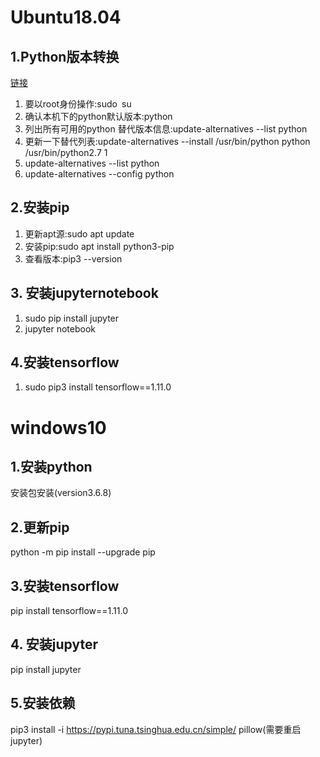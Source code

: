 # Ubuntu18.04

## 1.Python版本转换

[链接](https://www.jb51.net/article/163112.htm)

1. 要以root身份操作:sudo` `su
2. 确认本机下的python默认版本:python
3. 列出所有可用的python 替代版本信息:update-alternatives --list python
4. 更新一下替代列表:update-alternatives --install /usr/bin/python python /usr/bin/python2.7 1 
5. update-alternatives --list python
6.  update-alternatives --config python

## 2.安装pip

1. 更新apt源:sudo apt update
2. 安装pip:sudo apt install python3-pip
3. 查看版本:pip3 --version

## 3.  安装jupyternotebook

1. sudo pip install jupyter
2. jupyter notebook

## 4.安装tensorflow

1. sudo pip3 install tensorflow==1.11.0

# windows10

## 1.安装python

安装包安装(version3.6.8)

## 2.更新pip

python -m pip install --upgrade pip

## 3.安装tensorflow

pip install tensorflow==1.11.0

## 4. 安装jupyter

pip install jupyter

##  5.安装依赖

pip3 install -i https://pypi.tuna.tsinghua.edu.cn/simple/ pillow(需要重启jupyter)



